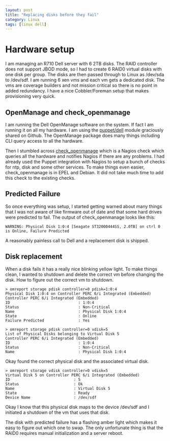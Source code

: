 ```yaml
---
layout: post
title: "Replacing disks before they fail"
category: Linux
tags: [linux dell]
---
```


# Hardware setup

I am managing an R710 Dell server with 6 2TB disks. The RAID
controller does not support JBOD mode, so I had to create 6 RAID0
virtual disks with one disk per group. The disks are then passed
through to Linux as /dev/sda to /dev/sdf. I am running 6 xen vms and
each vm gets a dedicated disk. The vms are coverage builders and not
mission critical so there is no point in added redundancy. I have a
nice Cobbler/Foreman setup that makes provisioning very quick.

## OpenManage and check_openmanage

I am running the Dell OpenManage software on the system. If fact I am
running it on all my hardware. I am using the [puppet/dell][1] module
graciously shared on Github. The OpenManage package does many things
including CLI query access to all the hardware.

Then I stumbled across [check_openmanage][2] which is a Nagios check
which queries all the hardware and notifies Nagios if there are any
problems. I had already used the Puppet integration with Nagios to
setup a bunch of checks for ntp, disk and some other services. To make
things even easier, check_openmanage is in EPEL and Debian. It did not
take much time to add this check to the existing checks.

## Predicted Failure

So once everything was setup, I started getting warned about many
things that I was not aware of like firmware out of date and that some
hard drives were predicted to fail. The output of check_openmanage
looks like this:

    WARNING: Physical Disk 1:0:4 [Seagate ST32000444SS, 2.0TB] on ctrl 0 is Online, Failure Predicted

A reasonably painless call to Dell and a replacement disk is shipped.

## Disk replacement

When a disk fails it has a really nice blinking yellow light. To make
things clean, I wanted to shutdown and delete the correct vm before
changing the disk. How to figure out the correct vm to shutdown.

    > omreport storage pdisk controller=0 pdisk=1:0:4
    Physical Disk 1:0:4 on Controller PERC 6/i Integrated (Embedded)
    Controller PERC 6/i Integrated (Embedded)
    ID                              : 1:0:4
    Status                          : Non-Critical
    Name                            : Physical Disk 1:0:4
    State                           : Online
    Failure Predicted               : Yes

    > omreport storage pdisk controller=0 vdisk=5
    List of Physical Disks belonging to Virtual Disk 5
    Controller PERC 6/i Integrated (Embedded)
    ID                              : 1:0:4
    Status                          : Non-Critical
    Name                            : Physical Disk 1:0:4

Okay found the correct physical disk and the associated virtual disk.

    > omreport storage vdisk controller=0 vdisk=5
    Virtual Disk 5 on Controller PERC 6/i Integrated (Embedded)
    ID                            : 5
    Status                        : Ok
    Name                          : Virtual Disk 5
    State                         : Ready
    Device Name                   : /dev/sdf

Okay I know that this physical disk maps to the device /dev/sdf and I
initiated a shutdown of the vm that uses that disk.

The disk with predicted failure has a flashing amber light which makes
it easy to figure out which one to swap. The only unfortunate thing is
that the RAID0 requires manual initialization and a server reboot.

[1]: https://github.com/camptocamp/puppet-dell
[2]: http://folk.uio.no/trondham/software/check_openmanage.html
